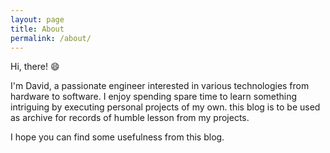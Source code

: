 ```yaml
---
layout: page
title: About
permalink: /about/
---
```


Hi, there! :smile:

I'm David, a passionate engineer interested in various technologies from hardware to software. I enjoy spending spare time to learn something intriguing by executing personal projects of my own. this blog is to be used as archive for records of humble lesson from my projects.

I hope you can find some usefulness from this blog.

[jekyll-organization]: https://github.com/jekyll
